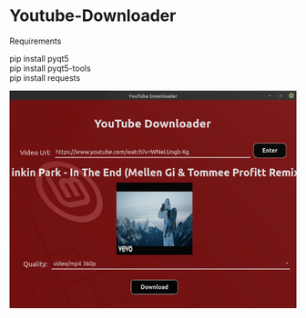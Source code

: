 # Youtube-Downloader

Requirements <br/>

pip install pyqt5 <br/>
pip install pyqt5-tools <br/>
pip install requests <br/>

![Project Image](https://github.com/farooq98/Youtube-Downloader/blob/master/YTDownloadImage.png?raw=true)
